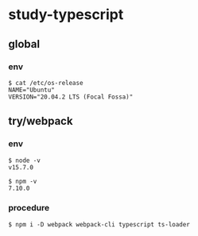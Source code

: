 # study-typescript

## global

### env

```
$ cat /etc/os-release 
NAME="Ubuntu"
VERSION="20.04.2 LTS (Focal Fossa)"
```

## try/webpack

### env

```
$ node -v
v15.7.0

$ npm -v
7.10.0
```

### procedure

```
$ npm i -D webpack webpack-cli typescript ts-loader

```

